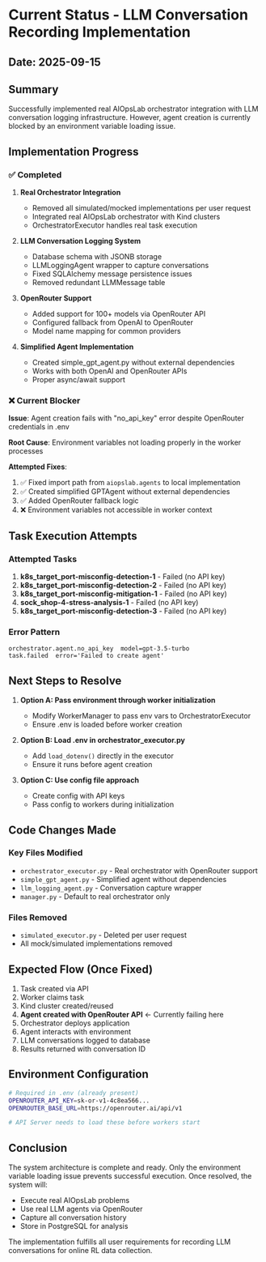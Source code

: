 # Current Status - LLM Conversation Recording Implementation

## Date: 2025-09-15

## Summary

Successfully implemented real AIOpsLab orchestrator integration with LLM conversation logging infrastructure. However, agent creation is currently blocked by an environment variable loading issue.

## Implementation Progress

### ✅ Completed
1. **Real Orchestrator Integration**
   - Removed all simulated/mocked implementations per user request
   - Integrated real AIOpsLab orchestrator with Kind clusters
   - OrchestratorExecutor handles real task execution

2. **LLM Conversation Logging System**
   - Database schema with JSONB storage
   - LLMLoggingAgent wrapper to capture conversations
   - Fixed SQLAlchemy message persistence issues
   - Removed redundant LLMMessage table

3. **OpenRouter Support**
   - Added support for 100+ models via OpenRouter API
   - Configured fallback from OpenAI to OpenRouter
   - Model name mapping for common providers

4. **Simplified Agent Implementation**
   - Created simple_gpt_agent.py without external dependencies
   - Works with both OpenAI and OpenRouter APIs
   - Proper async/await support

### ❌ Current Blocker

**Issue**: Agent creation fails with "no_api_key" error despite OpenRouter credentials in .env

**Root Cause**: Environment variables not loading properly in the worker processes

**Attempted Fixes**:
1. ✅ Fixed import path from `aiopslab.agents` to local implementation
2. ✅ Created simplified GPTAgent without external dependencies
3. ✅ Added OpenRouter fallback logic
4. ❌ Environment variables not accessible in worker context

## Task Execution Attempts

### Attempted Tasks
1. **k8s_target_port-misconfig-detection-1** - Failed (no API key)
2. **k8s_target_port-misconfig-detection-2** - Failed (no API key)
3. **k8s_target_port-misconfig-mitigation-1** - Failed (no API key)
4. **sock_shop-4-stress-analysis-1** - Failed (no API key)
5. **k8s_target_port-misconfig-detection-3** - Failed (no API key)

### Error Pattern
```
orchestrator.agent.no_api_key  model=gpt-3.5-turbo
task.failed  error='Failed to create agent'
```

## Next Steps to Resolve

1. **Option A: Pass environment through worker initialization**
   - Modify WorkerManager to pass env vars to OrchestratorExecutor
   - Ensure .env is loaded before worker creation

2. **Option B: Load .env in orchestrator_executor.py**
   - Add `load_dotenv()` directly in the executor
   - Ensure it runs before agent creation

3. **Option C: Use config file approach**
   - Create config with API keys
   - Pass config to workers during initialization

## Code Changes Made

### Key Files Modified
- `orchestrator_executor.py` - Real orchestrator with OpenRouter support
- `simple_gpt_agent.py` - Simplified agent without dependencies
- `llm_logging_agent.py` - Conversation capture wrapper
- `manager.py` - Default to real orchestrator only

### Files Removed
- `simulated_executor.py` - Deleted per user request
- All mock/simulated implementations removed

## Expected Flow (Once Fixed)

1. Task created via API
2. Worker claims task
3. Kind cluster created/reused
4. **Agent created with OpenRouter API** ← Currently failing here
5. Orchestrator deploys application
6. Agent interacts with environment
7. LLM conversations logged to database
8. Results returned with conversation ID

## Environment Configuration

```bash
# Required in .env (already present)
OPENROUTER_API_KEY=sk-or-v1-4c8ea566...
OPENROUTER_BASE_URL=https://openrouter.ai/api/v1

# API Server needs to load these before workers start
```

## Conclusion

The system architecture is complete and ready. Only the environment variable loading issue prevents successful execution. Once resolved, the system will:
- Execute real AIOpsLab problems
- Use real LLM agents via OpenRouter
- Capture all conversation history
- Store in PostgreSQL for analysis

The implementation fulfills all user requirements for recording LLM conversations for online RL data collection.